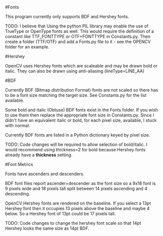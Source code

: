 #Fonts

This program currently only supports BDF and Hershey fonts. 

TODO: I believe that Using the python PIL library may enable the use of TrueType or OpenType fonts as well. This 
would require the definition of a constant like TTF_FONTTYPE or OTF+FONTTYPE in Constants.py. Then create a folder 
(TTF/OTF) and add a Fonts.py file to it - see the OPENCV folder for an example.

#Hershey

OpenCV uses Hershey fonts which are scaleable and may be drawn bold or italic. They can also be drawn using 
anti-aliasing (lineType=LINE_AA)

#BDF

Currently BDF (Bitmap distribution Format) fonts are not scaled so there has to be a font size matching the target 
size. See Constants.py for the list available.

Some bold and italic (Obtuse) BDF fonts exist in the Fonts folder. If you wish to use them then replace the 
appropriate font size in Constants.py. Since I didn't have an equivalent italic or bold, for each pixel size, 
available, I stuck with normal.

Currently BDF fonts are listed in a Python dictionary keyed by pixel size.

TODO: Code changes will be required to allow selection of bold/italic. I would recommend using thickness=2 for bold 
because Hershey fonts already have a **thickness** setting.

#Font Metrics

Fonts have ascenders and descenders. 

BDF font files report ascender+descender as the font size so a 9x18 font is 9 
pixels wide and 18 pixels tall split between 14 pixels ascending and 4 descending.

OpenCV Hershey fonts are rendered on the baseline. If you select a 13pt Hershey font then it occupies 13 pixels above
 the baseline and maybe 4 below. So a Hershey font of 13pt could be 17 pixels tall.
 
TODO: Code changes to change the hershey font scale so that 14pt Hershey looks the same size as 14pt BDF.


 
